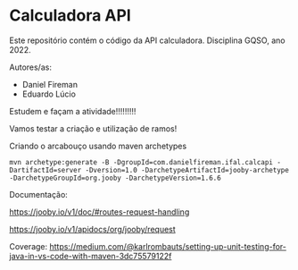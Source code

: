 # Calculadora API

Este repositório contém o código da API calculadora. Disciplina GQSO, ano 2022.

Autores/as:

* Daniel Fireman
* Eduardo Lúcio

Estudem e façam a atividade!!!!!!!!!

Vamos testar a criação e utilização de ramos!


Criando o arcabouço usando maven archetypes

```
mvn archetype:generate -B -DgroupId=com.danielfireman.ifal.calcapi -DartifactId=server -Dversion=1.0 -DarchetypeArtifactId=jooby-archetype -DarchetypeGroupId=org.jooby -DarchetypeVersion=1.6.6
```

Documentação:

https://jooby.io/v1/doc/#routes-request-handling

https://jooby.io/v1/apidocs/org/jooby/request

Coverage: https://medium.com/@karlrombauts/setting-up-unit-testing-for-java-in-vs-code-with-maven-3dc75579122f